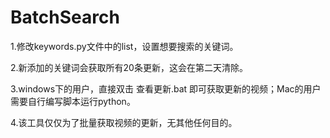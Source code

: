 # BatchSearch

1.修改keywords.py文件中的list，设置想要搜索的关键词。

2.新添加的关键词会获取所有20条更新，这会在第二天清除。

3.windows下的用户，直接双击 查看更新.bat 即可获取更新的视频；Mac的用户需要自行编写脚本运行python。

4.该工具仅仅为了批量获取视频的更新，无其他任何目的。